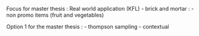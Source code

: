 Focus for master thesis :
Real world application (KFL)
	- brick and mortar :
		- non promo items (fruit and vegetables)

Option 1 for the master thesis :
	- thompson sampling
	- contextual 